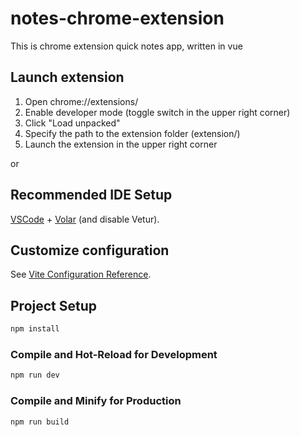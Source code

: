 # notes-chrome-extension

This is chrome extension quick notes app, written in vue

## Launch extension

1. Open chrome://extensions/
2. Enable developer mode (toggle switch in the upper right corner)
3. Click "Load unpacked"
4. Specify the path to the extension folder (extension/)
5. Launch the extension in the upper right corner

or

## Recommended IDE Setup

[VSCode](https://code.visualstudio.com/) + [Volar](https://marketplace.visualstudio.com/items?itemName=Vue.volar) (and disable Vetur).

## Customize configuration

See [Vite Configuration Reference](https://vite.dev/config/).

## Project Setup

```sh
npm install
```

### Compile and Hot-Reload for Development

```sh
npm run dev
```

### Compile and Minify for Production

```sh
npm run build
```
